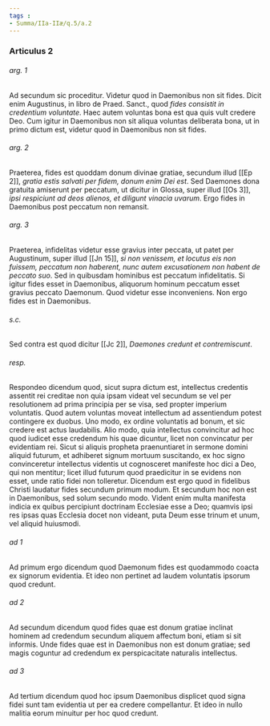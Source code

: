 ```yaml
---
tags : 
- Summa/IIa-IIæ/q.5/a.2
---
```


### Articulus 2

###### arg. 1
Ad secundum sic proceditur. Videtur quod in Daemonibus non sit fides. Dicit enim Augustinus, in libro de Praed. Sanct., quod *fides consistit in credentium voluntate*. Haec autem voluntas bona est qua quis vult credere Deo. Cum igitur in Daemonibus non sit aliqua voluntas deliberata bona, ut in primo dictum est, videtur quod in Daemonibus non sit fides.

###### arg. 2
Praeterea, fides est quoddam donum divinae gratiae, secundum illud [[Ep 2]], *gratia estis salvati per fidem, donum enim Dei est*. Sed Daemones dona gratuita amiserunt per peccatum, ut dicitur in Glossa, super illud [[Os 3]], *ipsi respiciunt ad deos alienos, et diligunt vinacia uvarum*. Ergo fides in Daemonibus post peccatum non remansit.

###### arg. 3
Praeterea, infidelitas videtur esse gravius inter peccata, ut patet per Augustinum, super illud [[Jn 15]], *si non venissem, et locutus eis non fuissem, peccatum non haberent, nunc autem excusationem non habent de peccato suo*. Sed in quibusdam hominibus est peccatum infidelitatis. Si igitur fides esset in Daemonibus, aliquorum hominum peccatum esset gravius peccato Daemonum. Quod videtur esse inconveniens. Non ergo fides est in Daemonibus.

###### s.c.
Sed contra est quod dicitur [[Jc 2]], *Daemones credunt et contremiscunt*.

###### resp.
Respondeo dicendum quod, sicut supra dictum est, intellectus credentis assentit rei creditae non quia ipsam videat vel secundum se vel per resolutionem ad prima principia per se visa, sed propter imperium voluntatis. Quod autem voluntas moveat intellectum ad assentiendum potest contingere ex duobus. Uno modo, ex ordine voluntatis ad bonum, et sic credere est actus laudabilis. Alio modo, quia intellectus convincitur ad hoc quod iudicet esse credendum his quae dicuntur, licet non convincatur per evidentiam rei. Sicut si aliquis propheta praenuntiaret in sermone domini aliquid futurum, et adhiberet signum mortuum suscitando, ex hoc signo convinceretur intellectus videntis ut cognosceret manifeste hoc dici a Deo, qui non mentitur; licet illud futurum quod praedicitur in se evidens non esset, unde ratio fidei non tolleretur. Dicendum est ergo quod in fidelibus Christi laudatur fides secundum primum modum. Et secundum hoc non est in Daemonibus, sed solum secundo modo. Vident enim multa manifesta indicia ex quibus percipiunt doctrinam Ecclesiae esse a Deo; quamvis ipsi res ipsas quas Ecclesia docet non videant, puta Deum esse trinum et unum, vel aliquid huiusmodi.

###### ad 1
Ad primum ergo dicendum quod Daemonum fides est quodammodo coacta ex signorum evidentia. Et ideo non pertinet ad laudem voluntatis ipsorum quod credunt.

###### ad 2
Ad secundum dicendum quod fides quae est donum gratiae inclinat hominem ad credendum secundum aliquem affectum boni, etiam si sit informis. Unde fides quae est in Daemonibus non est donum gratiae; sed magis coguntur ad credendum ex perspicacitate naturalis intellectus.

###### ad 3
Ad tertium dicendum quod hoc ipsum Daemonibus displicet quod signa fidei sunt tam evidentia ut per ea credere compellantur. Et ideo in nullo malitia eorum minuitur per hoc quod credunt.

